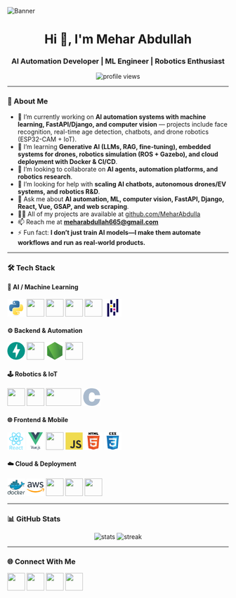 ![Banner](https://github.com/MeharAbdulla/MeharAbdulla/blob/main/assets/banner.png)


<h1 align="center">Hi 👋, I'm Mehar Abdullah</h1>
<h3 align="center">AI Automation Developer | ML Engineer | Robotics Enthusiast</h3>

<p align="center">
  <img src="https://komarev.com/ghpvc/?username=MeharAbdulla&label=Profile%20Views&color=0e75b6&style=flat" alt="profile views"/>
</p>

---

### 🚀 About Me
- 🔭 I’m currently working on **AI automation systems with machine learning, FastAPI/Django, and computer vision** — projects include face recognition, real-time age detection, chatbots, and drone robotics (ESP32-CAM + IoT).  
- 🌱 I’m learning **Generative AI (LLMs, RAG, fine-tuning), embedded systems for drones, robotics simulation (ROS + Gazebo), and cloud deployment with Docker & CI/CD**.  
- 👯 I’m looking to collaborate on **AI agents, automation platforms, and robotics research**.  
- 🤝 I’m looking for help with **scaling AI chatbots, autonomous drones/EV systems, and robotics R&D**.  
- 💬 Ask me about **AI automation, ML, computer vision, FastAPI, Django, React, Vue, GSAP, and web scraping**.  
- 👨‍💻 All of my projects are available at [github.com/MeharAbdulla](https://github.com/MeharAbdulla)  
- 📫 Reach me at **meharabdullah665@gmail.com**  
- ⚡ Fun fact: **I don’t just train AI models—I make them automate workflows and run as real-world products.**

---

### 🛠️ Tech Stack  

#### 🤖 AI / Machine Learning
<p>
  <img src="https://raw.githubusercontent.com/devicons/devicon/master/icons/python/python-original.svg" width="40" height="40"/>
  <img src="https://www.vectorlogo.zone/logos/tensorflow/tensorflow-icon.svg" width="40" height="40"/>
  <img src="https://www.vectorlogo.zone/logos/pytorch/pytorch-icon.svg" width="40" height="40"/>
  <img src="https://upload.wikimedia.org/wikipedia/commons/0/05/Scikit_learn_logo_small.svg" width="40" height="40"/>
  <img src="https://www.vectorlogo.zone/logos/opencv/opencv-icon.svg" width="40" height="40"/>
  <img src="https://raw.githubusercontent.com/devicons/devicon/master/icons/pandas/pandas-original.svg" width="40" height="40"/>
</p>

#### ⚙️ Backend & Automation
<p>
  <img src="https://raw.githubusercontent.com/devicons/devicon/master/icons/fastapi/fastapi-original.svg" width="40" height="40"/>
  <img src="https://cdn.worldvectorlogo.com/logos/django.svg" width="40" height="40"/>
  <img src="https://raw.githubusercontent.com/devicons/devicon/master/icons/nodejs/nodejs-original.svg" width="40" height="40"/>
  <img src="https://www.vectorlogo.zone/logos/n8n_io/n8n_io-icon.svg" width="40" height="40"/>
</p>

#### 🕹 Robotics & IoT
<p>
  <img src="https://cdn.worldvectorlogo.com/logos/arduino-1.svg" width="40" height="40"/>
  <img src="https://upload.wikimedia.org/wikipedia/commons/b/bb/ROS_logo.svg" width="40" height="40"/>
  <img src="https://upload.wikimedia.org/wikipedia/commons/5/51/Gazebo_logo.png" width="80" height="40"/>
  <img src="https://raw.githubusercontent.com/devicons/devicon/master/icons/c/c-original.svg" width="40" height="40"/>
</p>

#### 🌐 Frontend & Mobile
<p>
  <img src="https://raw.githubusercontent.com/devicons/devicon/master/icons/react/react-original-wordmark.svg" width="40" height="40"/>
  <img src="https://raw.githubusercontent.com/devicons/devicon/master/icons/vuejs/vuejs-original-wordmark.svg" width="40" height="40"/>
  <img src="https://www.vectorlogo.zone/logos/flutterio/flutterio-icon.svg" width="40" height="40"/>
  <img src="https://raw.githubusercontent.com/devicons/devicon/master/icons/javascript/javascript-original.svg" width="40" height="40"/>
  <img src="https://raw.githubusercontent.com/devicons/devicon/master/icons/html5/html5-original-wordmark.svg" width="40" height="40"/>
  <img src="https://raw.githubusercontent.com/devicons/devicon/master/icons/css3/css3-original-wordmark.svg" width="40" height="40"/>
</p>

#### ☁️ Cloud & Deployment
<p>
  <img src="https://raw.githubusercontent.com/devicons/devicon/master/icons/docker/docker-original-wordmark.svg" width="40" height="40"/>
  <img src="https://raw.githubusercontent.com/devicons/devicon/master/icons/amazonwebservices/amazonwebservices-original-wordmark.svg" width="40" height="40"/>
  <img src="https://www.vectorlogo.zone/logos/microsoft_azure/microsoft_azure-icon.svg" width="40" height="40"/>
  <img src="https://www.vectorlogo.zone/logos/firebase/firebase-icon.svg" width="40" height="40"/>
  <img src="https://www.vectorlogo.zone/logos/heroku/heroku-icon.svg" width="40" height="40"/>
</p>

---

### 📊 GitHub Stats
<p align="center">
  <img src="https://github-readme-stats.vercel.app/api?username=MeharAbdulla&show_icons=true&theme=tokyonight" alt="stats"/>
  <img src="https://github-readme-streak-stats.herokuapp.com/?user=MeharAbdulla&theme=tokyonight" alt="streak"/>
</p>

---

### 🌐 Connect With Me
<p>
  <a href="https://linkedin.com/in/your-linkedin" target="_blank"><img src="https://cdn.worldvectorlogo.com/logos/linkedin-icon-2.svg" width="40" height="40"/></a>
  <a href="https://twitter.com/your-twitter" target="_blank"><img src="https://cdn.worldvectorlogo.com/logos/twitter-6.svg" width="40" height="40"/></a>
  <a href="https://kaggle.com/your-kaggle" target="_blank"><img src="https://www.vectorlogo.zone/logos/kaggle/kaggle-icon.svg" width="40" height="40"/></a>
  <a href="mailto:meharabdullah665@gmail.com"><img src="https://cdn.worldvectorlogo.com/logos/official-gmail-icon-2020-.svg" width="40" height="40"/></a>
</p>
